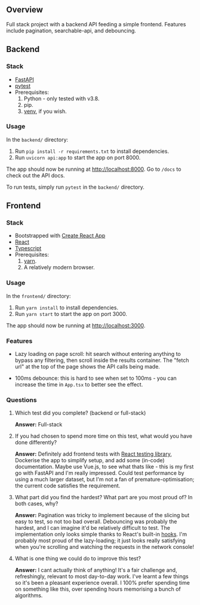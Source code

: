 ## Overview

Full stack project with a backend API feeding a simple frontend. Features
include pagination, searchable-api, and debouncing.

## Backend

### Stack 

- [FastAPI](https://fastapi.tiangolo.com/) 
- [pytest](https://docs.pytest.org/en/stable/)
- Prerequisites:
    1. Python - only tested with v3.8.
    2. pip.
    3. [venv](https://docs.python.org/3/library/venv.html), if you wish. 

### Usage

In the `backend/` directory:
1. Run `pip install -r requirements.txt` to install dependencies.
2. Run `uvicorn api:app` to start the app on port 8000.

The app should now be running at [http://localhost:8000](http://localhost:8000). 
Go to `/docs` to check out the API docs.

To run tests, simply run `pytest` in the `backend/` directory.

## Frontend

### Stack

- Bootstrapped with [Create React App](https://create-react-app.dev/)
- [React](https://reactjs.org/)
- [Typescript](https://www.typescriptlang.org/)
- Prerequisites:
    1. [yarn](https://classic.yarnpkg.com/en/docs/install/).
    2. A relatively modern browser.
    
### Usage

In the `frontend/` directory:
1. Run `yarn install` to install dependencies.
2. Run `yarn start` to start the app on port 3000.

The app should now be running at [http://localhost:3000](http://localhost:3000).

### Features

- Lazy loading on page scroll: 
    hit search without entering anything to bypass any filtering, then
    scroll inside the results container. The "fetch url" at the top of the
    page shows the API calls being made.

- 100ms debounce: this is hard to see when set to 100ms - you can increase
    the time in `App.tsx` to better see the effect.
    

### Questions

1. Which test did you complete? (backend or full-stack)

    **Answer:** Full-stack

2. If you had chosen to spend more time on this test, what would you have done differently?

    **Answer:** Definitely add frontend tests with [React testing library](https://testing-library.com/docs/react-testing-library/intro),
    Dockerise the app to simplify setup, and add some (in-code) documentation. 
    Maybe use Vue.js, to see what thats like - this is my first
    go with FastAPI and I'm really impressed. Could test performance by using a much larger dataset,
    but I'm not a fan of premature-optimisation; the current code satisfies the requirement.

3. What part did you find the hardest? What part are you most proud of? In both cases, why?

   **Answer:** Pagination was tricky to implement because of the slicing but easy to test, so not too bad overall. 
   Debouncing was probably the hardest, and I can imagine it'd be relatively difficult to test. The implementation only
   looks simple thanks to React's built-in [hooks](https://reactjs.org/docs/hooks-effect.html). 
   I'm probably most proud of the lazy-loading; it just looks really satisfying when you're
   scrolling and watching the requests in the network console!

4. What is one thing we could do to improve this test?

   **Answer:** I cant actually think of anything! It's a fair challenge and, refreshingly, relevant to
   most day-to-day work. I've learnt a few things so it's been a pleasant experience
   overall. I 100% prefer spending time on something like this, over spending hours memorising
   a bunch of algorithms. 

